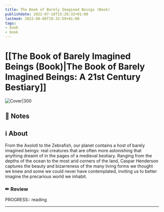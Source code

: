 ```yaml
---
title: The Book of Barely Imagined Beings (Book)
publishdate: 2022-07-18T15:28:32+01:00
lastmod: 2022-08-06T19:32:59+01:00
tags: 
- book
- book
---
```






# [[The Book of Barely Imagined Beings (Book)|The Book of Barely Imagined Beings: A 21st Century Bestiary]]



![Cover|300](https://i.gr-assets.com/images/S/compressed.photo.goodreads.com/books/1358299908l/13562662.jpg)



## 📝 Notes







## ℹ️ About



From the Axolotl to the Zebrafish, our planet contains a host of barely imagined beings: real creatures that are often more astonishing that anything dreamt of in the pages of a medieval bestiary. Ranging from the depths of the ocean to the most arid corners of the land, Caspar Henderson captures the beauty and bizarreness of the many living forms we thought we knew and some we could never have contemplated, inviting us to better imagine the precarious world we inhabit.



### ✏ Review



PROGRESS:: reading



---
